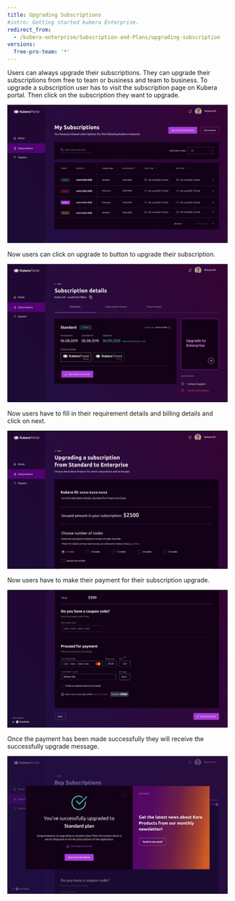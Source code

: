 ```yaml
---
title: Upgrading Subscriptions
#intro: Getting started kubera Enterprise.
redirect_from:
  - /kubera-enterprise/Subscription-and-Plans/upgrading-subscription
versions:
  free-pro-team: '*'
---
```


Users can always upgrade their subscriptions. They can upgrade their subscriptions from free to team or business and team to business. To upgrade a subscription user has to visit the subscription page on Kubera portal. Then click on the subscription they want to upgrade.

<a href="/assets/images/Portal10.JPG" target="_blank"><img class="image-with-border" src="/assets/images/Portal10.JPG"></a>

Now users can click on upgrade to button to upgrade their subscription.

<a href="/assets/images/Portal11.JPG" target="_blank"><img class="image-with-border" src="/assets/images/Portal11.JPG"></a>

Now users have to fill in their requirement details and billing details and click on next.

<a href="/assets/images/Portal13.JPG" target="_blank"><img class="image-with-border" src="/assets/images/Portal13.JPG"></a>

Now users have to make their payment for their subscription upgrade.

<a href="/assets/images/Portal8.JPG" target="_blank"><img class="image-with-border" src="/assets/images/Portal8.JPG"></a>

Once the payment has been made successfully they will receive the successfully upgrade message.

<a href="/assets/images/Portal9.JPG" target="_blank"><img class="image-with-border" src="/assets/images/Portal9.JPG"></a>
